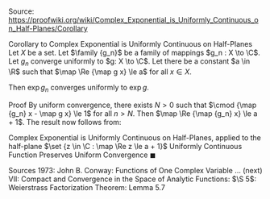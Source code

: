 # 

Source: https://proofwiki.org/wiki/Complex_Exponential_is_Uniformly_Continuous_on_Half-Planes/Corollary

Corollary to Complex Exponential is Uniformly Continuous on Half-Planes
Let $X$ be a set.
Let $\family {g_n}$ be a family of mappings $g_n : X \to \C$.
Let $g_n$ converge uniformly to $g: X \to \C$.
Let there be a constant $a \in \R$ such that $\map \Re {\map g x} \le a$ for all $x \in X$.

Then $\exp g_n$ converges uniformly to $\exp g$.


Proof
By uniform convergence, there exists $N > 0$ such that $\cmod {\map {g_n} x - \map g x} \le 1$ for all $n > N$.
Then $\map \Re {\map {g_n} x} \le a + 1$.
The result now follows from:

Complex Exponential is Uniformly Continuous on Half-Planes, applied to the half-plane $\set {z \in \C : \map \Re z \le a + 1}$
Uniformly Continuous Function Preserves Uniform Convergence
$\blacksquare$


Sources
1973: John B. Conway: Functions of One Complex Variable ... (next) $\text {VII}$: Compact and Convergence in the Space of Analytic Functions: $\S 5$: Weierstrass Factorization Theorem: Lemma $5.7$




